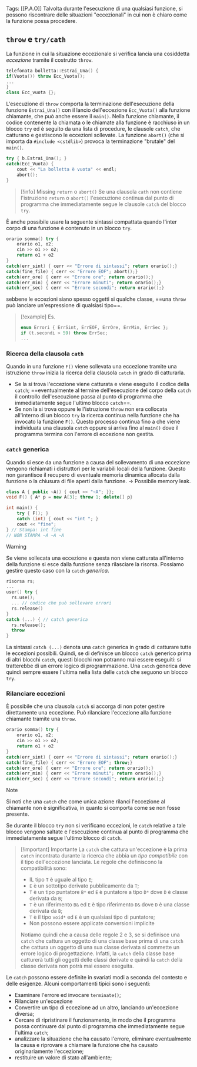 Tags: [[P.A.O]] 
Talvolta durante l'esecuzione di una qualsiasi funzione, si possono riscontrare delle situazioni "eccezionali" in cui non è chiaro come la funzione possa procedere.
## `throw` e `try/cath`

La funzione in cui la situazione eccezionale si verifica lancia una cosiddetta *eccezione* tramite il costrutto `throw`.
```cpp
telefonata bolletta::Estrai_Una() {
if(Vuota()) throw Ecc_Vuota();
...
}
class Ecc_vuota {};
```

L'esecuzione di `throw` comporta la terminazione dell'esecuzione della funzione `Estrai_Una()` con il lancio dell'eccezione `Ecc_Vuota()` alla funzione chiamante, che può anche essere il `main()`.
Nella funzione chiamante, il codice contenente la chiamata o le chiamate alla funzione è racchiuso in un blocco `try` ed è seguito da una lista di procedure, le clausole `catch`, che catturano e gestiscono le eccezioni sollevate.
La funzione `abort()` (che si importa da `#include <cstdlib>`) provoca la terminazione "brutale" del `main()`.
```cpp
try { b.Estrai_Una(); }
catch(Ecc_Vuota) {
	cout << "La bolletta è vuota" << endl;
	abort();
}
```

>[!info] Missing `return` o `abort()`
> Se una clausola `cath` non contiene l'istruzione `return` o `abort()` l'esecuzione continua dal punto di programma che immediatamente segue le clausole `catch` del blocco `try`.
> 

È anche possibile usare la seguente sintassi compattata quando l'inter corpo di una funzione è contenuto in un blocco `try`.
```cpp
orario somma() try {
	orario o1, o2;
	cin >> o1 >> o2;
	return o1 + o2
}
catch(err_sint) { cerr << "Errore di sintassi"; return orario();}
catch(fine_file) { cerr << "Errore EOF"; abort();}
catch(err_ore) { cerr << "Errore ore"; return orario();}
catch(err_min) { cerr << "Errore minuti"; return orario();}
catch(err_sec) { cerr << "Errore secondi"; return orario();}
```

sebbene le eccezioni siano spesso oggetti si qualche classe, ==una `throw` può lanciare un'espressione di qualsiasi tipo==.
>[!example] Es.
>```cpp
>enum Errori { ErrSint, ErrEOF, ErrOre, ErrMin, ErrSec };
>if (t.secondi > 59) throw ErrSec;
>...
>```

### Ricerca della clausola `cath`
Quando in una funzione `F()` viene sollevata una eccezione tramite una istruzione `throw` inizia la ricerca della clausola `catch` in grado di catturarla.
- Se la si trova l'eccezione viene catturata e viene eseguito il codice della `catch`; ==eventualmente al termine dell'esecuzione del corpo della `catch` il controllo dell'esecuzione passa al punto di programma che immediatamente segue l'ultimo blocco `catch`==.
- Se non la si trova oppure le l'istruzione `throw` non era collocata all'interno di un blocco `try` la ricerca continua nella funzione che ha invocato la funzione `F()`. Questo processo continua fino a che viene individuata una clausola `catch` oppure si arriva fino al `main()` dove il programma termina con l'errore di eccezione non gestita.
### `catch` generica
Quando si esce da una funzione a causa del sollevamento di una eccezione vengono richiamati i distruttori per le variabili locali della funzione.
Questo non garantisce il recupero di eventuale memoria dinamica allocata dalla funzione o la chiusura di file aperti dalla funzione. → Possibile memory leak.
```cpp
class A { public ~A() { cout << "~A"; }};
void F() { A* p = new A[3]; throw 1; delete[] p}

int main() {
	try { F(); }
	catch (int) { cout << "int "; }
	cout << "fine";
} // Stampa: int fine
// NON STAMPA ~A ~A ~A
```
>[!warning] 
>Se viene sollecata una eccezione e questa non viene catturata all'interno della funzione si esce dalla funzione senza rilasciare la risorsa.
>Possiamo gestire questo caso con la `catch` *generica*.
>```cpp
>risorsa rs;
>...
>user() try {
>	rs.use();
>	... // codice che può sollevare errori
>	rs.release()
>}
>catch (...) { // catch generica
>	rs.release();
>	throw
>}
>```
>La sintassi `catch (...)` denota una `catch` generica in grado di catturare tutte le eccezioni possibili. Quindi, se di definisce un blocco `catch` generico prima di altri blocchi `catch`, questi blocchi non potranno mai essere eseguiti: si tratterebbe di un errore logico di programmazione.
>Una `catch` generica deve quindi sempre essere l'ultima nella lista delle `catch` che seguono un blocco `try`.
>

### Rilanciare eccezioni
È possibile che una clausola `catch` si accorga di non poter gestire direttamente una eccezione.
Può rilanciare l'eccezione alla funzione chiamante tramite una `throw`.
```cpp
orario somma() try {
	orario o1, o2;
	cin >> o1 >> o2;
	return o1 + o2
}
catch(err_sint) { cerr << "Errore di sintassi"; return orario();}
catch(fine_file) { cerr << "Errore EOF"; throw;}
catch(err_ore) { cerr << "Errore ore"; return orario();}
catch(err_min) { cerr << "Errore minuti"; return orario();}
catch(err_sec) { cerr << "Errore secondi"; return orario();}
```

>[!note]
>Si noti che una `catch` che come unica azione rilanci l'eccezione al chiamante non è significativa, in quanto si comporta come se non fosse presente.

Se durante il blocco `try` non si verificano eccezioni, le `catch` relative a tale blocco vengono saltate e l'esecuzione continua al punto di programma che immediatamente segue l'ultimo blocco di `catch`.

>[!important] Importante
>La `catch` che cattura un'eccezione è la prima `catch` incontrata durante la ricerca che abbia un *tipo compatibile* con il tipo dell'eccezione lanciata.
>Le regole che definiscono la compatibilità sono:
>- IL tipo `T` è uguale al tipo `E`;
>- `E` è un sottotipo derivato pubblicamente da `T`;
>- `T` è un tipo puntatore `B*` ed `E` è puntatore a tipo `D*` dove `D` è classe derivata da `B`;
>- `T` è un riferimento `B&` ed `E` è tipo riferimento `D&` dove `D` è una classe derivata da `B`;
>- `T` è il tipo `void*` ed `E` è un qualsiasi tipo di puntatore;
>- Non possono essere applicate conversioni implicite
>
>Notiamo quindi che a causa delle regole 2 e 3, se si definisce una `catch` che cattura un oggetto di una classe base prima di una `catch` che cattura un oggetto di una sua classe derivata si commette un errore logico di progettazione. Infatti, la `catch` della classe base catturerà tutti gli oggetti delle classi derivate e quindi la `catch` della classe derivata non potrà mai essere eseguita.

Le `catch` possono essere definite in svariati modi a seconda del contesto e delle esigenze.
Alcuni comportamenti tipici sono i seguenti:
- Esaminare l'errore ed invocare `terminate()`;
- Rilanciare un'eccezione
- Convertire un tipo di eccezione ad un altro, lanciando un'eccezione diversa;
- Cercare di ripristinare il funzionamento, in modo che il programma possa continuare dal punto di programma che immediatamente segue l'ultima `catch`;
- analizzare la situazione che ha causato l'errore, eliminare eventualmente la causa e riprovare a chiamare la funzione che ha causato originariamente l'eccezione;
- restituire un valore di stato all'ambiente;
